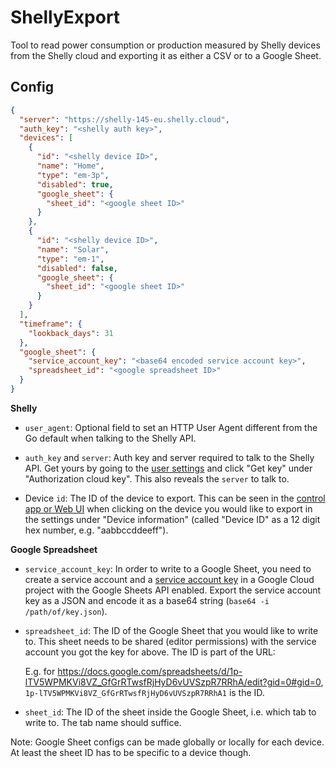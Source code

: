 # ShellyExport

Tool to read power consumption or production measured by Shelly devices from the Shelly cloud and exporting it as either a CSV or to a Google Sheet.

## Config

```json
{
  "server": "https://shelly-145-eu.shelly.cloud",
  "auth_key": "<shelly auth key>",
  "devices": [
    {
      "id": "<shelly device ID>",
      "name": "Home",
      "type": "em-3p",
      "disabled": true,
      "google_sheet": {
        "sheet_id": "<google sheet ID>"
      }
    },
    {
      "id": "<shelly device ID>",
      "name": "Solar",
      "type": "em-1",
      "disabled": false,
      "google_sheet": {
        "sheet_id": "<google sheet ID>"
      }
    }
  ],
  "timeframe": {
    "lookback_days": 31
  },
  "google_sheet": {
    "service_account_key": "<base64 encoded service account key>",
    "spreadsheet_id": "<google spreadsheet ID>"
  }
}
```

**Shelly**

* `user_agent`: Optional field to set an HTTP User Agent different from the Go default when talking to the Shelly API.

* `auth_key` and `server`: Auth key and server required to talk to the Shelly API. Get yours by going to the [user settings](https://control.shelly.cloud/#/settings/user) and click "Get key" under "Authorization cloud key". This also reveals the `server` to talk to.

* Device `id`: The ID of the device to export. This can be seen in the [control app or Web UI](https://control.shelly.cloud/) when clicking on the device you would like to export in the settings under "Device information" (called "Device ID" as a 12 digit hex number, e.g. "aabbccddeeff").

**Google Spreadsheet**

* `service_account_key`: In order to write to a Google Sheet, you need to create a service account and a [service account key](https://cloud.google.com/iam/docs/keys-create-delete#creating) in a Google Cloud project with the Google Sheets API enabled. Export the service account key as a JSON and encode it as a base64 string (`base64 -i /path/of/key.json`).

* `spreadsheet_id`: The ID of the Google Sheet that you would like to write to. This sheet needs to be shared (editor permissions) with the service account you got the key for above. The ID is part of the URL:

  E.g. for https://docs.google.com/spreadsheets/d/1p-lTV5WPMKVi8VZ_GfGrRTwsfRjHyD6vUVSzpR7RRhA/edit?gid=0#gid=0, `1p-lTV5WPMKVi8VZ_GfGrRTwsfRjHyD6vUVSzpR7RRhA1` is the ID.

* `sheet_id`: The ID of the sheet inside the Google Sheet, i.e. which tab to write to. The tab name should suffice.

Note: Google Sheet configs can be made globally or locally for each device. At least the sheet ID has to be specific to a device though.
